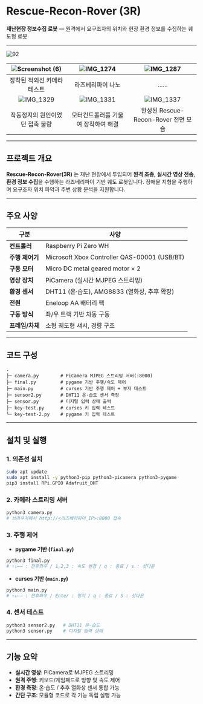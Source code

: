 # Rescue-Recon-Rover (3R)

**재난현장 정보수집 로봇** — 원격에서 요구조자의 위치와 현장 환경 정보를 수집하는 궤도형 로봇

---

![92](https://github.com/user-attachments/assets/805f98ef-2663-40db-a9d7-30530537c360)

| ![Screenshot (6)](https://github.com/user-attachments/assets/4a0322e2-bc5c-45dc-a664-f29611dba0b8) | ![IMG_1274](https://github.com/user-attachments/assets/8a42778c-794e-4842-9ee6-6ce39ca56178) | ![IMG_1287](https://github.com/user-attachments/assets/7ad7d31f-0058-4998-839e-e3f0ed4046b9) |
|:---:|:---:|:---:|
| 장착된 적외선 카메라 테스트 | 라즈베리파이 나노 | ...... |
| ![IMG_1329](https://github.com/user-attachments/assets/bbc7b33a-6e29-4d62-9456-5c23dbd5246e) | ![IMG_1331](https://github.com/user-attachments/assets/341e881d-41ed-4db8-bede-861ea5a4c75d) | ![IMG_1337](https://github.com/user-attachments/assets/c30b978b-be64-4db5-a437-e7a12e070790) |
| 작동정지의 원인이었던 접촉 불량 | 모터컨트롤러를 기울여 장착하여 해결 | 완성된 Rescue-Recon-Rover 전면 모습 |


---

## 프로젝트 개요

**Rescue-Recon-Rover(3R)** 는 재난 현장에서 투입되어 **원격 조종**, **실시간 영상 전송**, **환경 정보 수집**을 수행하는 라즈베리파이 기반 궤도 로봇입니다.
장애물 지형을 주행하며 요구조자 위치 파악과 주변 상황 분석을 지원합니다.

---

## 주요 사양

| 구분         | 사양                                           |
| ---------- | -------------------------------------------- |
| **컨트롤러**   | Raspberry Pi Zero WH                         |
| **주행 제어기** | Microsoft Xbox Controller QAS-00001 (USB/BT) |
| **구동 모터**  | Micro DC metal geared motor × 2              |
| **영상 장치**  | PiCamera (실시간 MJPEG 스트리밍)                    |
| **환경 센서**  | DHT11 (온·습도), AMG8833 (열화상, 추후 확장)           |
| **전원**     | Eneloop AA 배터리 팩                             |
| **구동 방식**  | 좌/우 트랙 기반 차동 구동                              |
| **프레임/차체** | 소형 궤도형 섀시, 경량 구조                             |

---

## 코드 구성

```
.
├─ camera.py        # PiCamera MJPEG 스트리밍 서버(:8000)
├─ final.py         # pygame 기반 주행/속도 제어
├─ main.py          # curses 기반 주행 제어 + 부저 테스트
├─ sensor2.py       # DHT11 온·습도 센서 측정
├─ sensor.py        # 디지털 입력 상태 출력
├─ key-test.py      # curses 키 입력 테스트
└─ key-test-2.py    # pygame 키 입력 테스트
```

---

## 설치 및 실행

### 1. 의존성 설치

```bash
sudo apt update
sudo apt install -y python3-pip python3-picamera python3-pygame
pip3 install RPi.GPIO Adafruit_DHT
```

### 2. 카메라 스트리밍 서버

```bash
python3 camera.py
# 브라우저에서 http://<라즈베리파이_IP>:8000 접속
```

### 3. 주행 제어

* **pygame 기반 (`final.py`)**

```bash
python3 final.py
# ↑↓←→ : 전후좌우 / 1,2,3 : 속도 변경 / q : 종료 / s : 셧다운
```

* **curses 기반 (`main.py`)**

```bash
python3 main.py
# ↑↓←→ : 전후좌우 / Enter : 정지 / q : 종료 / S : 셧다운
```

### 4. 센서 테스트

```bash
python3 sensor2.py   # DHT11 온·습도
python3 sensor.py    # 디지털 입력 상태
```

---

## 기능 요약

* **실시간 영상**: PiCamera로 MJPEG 스트리밍
* **원격 주행**: 키보드/게임패드로 방향 및 속도 제어
* **환경 측정**: 온·습도 / 추후 열화상 센서 통합 가능
* **간단 구조**: 모듈형 코드로 각 기능 독립 실행 가능
